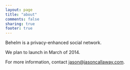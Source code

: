 ```yaml
---
layout: page
title: "about"
comments: false
sharing: true
footer: true
---
```

Behelm is a privacy-enhanced social network.  

We plan to launch in March of 2014.  

For more information, contact <jason@jasoncallaway.com>.

